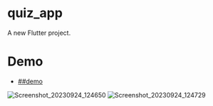 # quiz_app

A new Flutter project.

# Demo

- [##demo](https://moquizapp.netlify.app)

![Screenshot_20230924_124650](https://github.com/MohammadAliOmari/Quiz_App/assets/123997624/e63990aa-e992-4a29-ad7e-a68f0767a0ac)  ![Screenshot_20230924_124729](https://github.com/MohammadAliOmari/Quiz_App/assets/123997624/5512204e-7bea-4882-900c-9c906be48b17)
